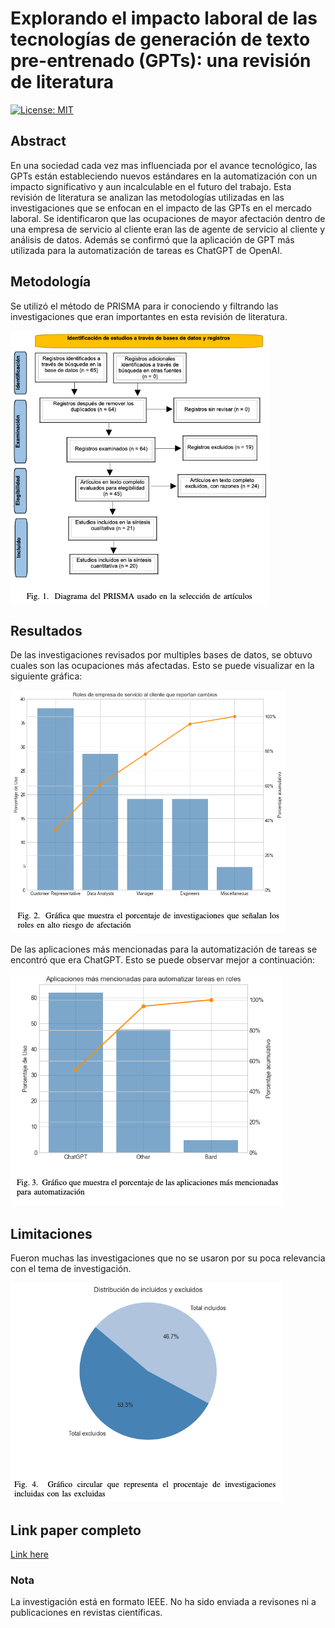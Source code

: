 # Explorando el impacto laboral de las tecnologías de generación de texto pre-entrenado (GPTs): una revisión de literatura

[![License: MIT](https://img.shields.io/badge/License-MIT-yellow.svg)](./LICENSE)


## Abstract
En una sociedad cada vez mas influenciada por el avance tecnológico, las GPTs están estableciendo nuevos estándares en la automatización con un impacto significativo y aun incalculable en el futuro del trabajo. Esta revisión de literatura se analizan las metodologías utilizadas en las investigaciones que se enfocan en el impacto de las GPTs en el mercado laboral. Se identificaron que las ocupaciones de mayor afectación dentro de una empresa de servicio al cliente eran las de agente de servicio al cliente y análisis de datos. Además se confirmó que la aplicación de GPT más utilizada para la automatización de tareas es ChatGPT de OpenAI.

## Metodología
Se utilizó el método de PRISMA para ir conociendo y filtrando las investigaciones que eran importantes en esta
revisión de literatura.

![Texto alternativo](imagenes/imagen1.png)

## Resultados
De las investigaciones revisados por multiples bases de datos, se obtuvo cuales son las ocupaciones más afectadas.
Esto se puede visualizar en la siguiente gráfica:

![Texto alternativo](imagenes/imagen2.png)

De las aplicaciones más mencionadas para la automatización de tareas se encontró que era ChatGPT. Esto se puede observar mejor a continuación:

![Texto alternativo](imagenes/imagen3.png)

## Limitaciones
Fueron muchas las investigaciones que no se usaron por su poca relevancia con el tema de investigación. 

![Texto alternativo](imagenes/imagen4.png)

## Link paper completo

[Link here](./rev_lit.pdf)

### Nota
La investigación está en formato IEEE. No ha sido enviada a revisones ni a publicaciones en revistas científicas.
